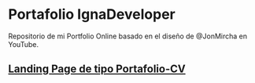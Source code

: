 # Portafolio IgnaDeveloper

Repositorio de mi Portfolio Online basado en el diseño de @JonMircha en YouTube.

## [Landing Page de tipo Portafolio-CV](https://IgnaDeveloper.github.io/portfolio-cv-IgnaDeveloper/portafolio-cv)
